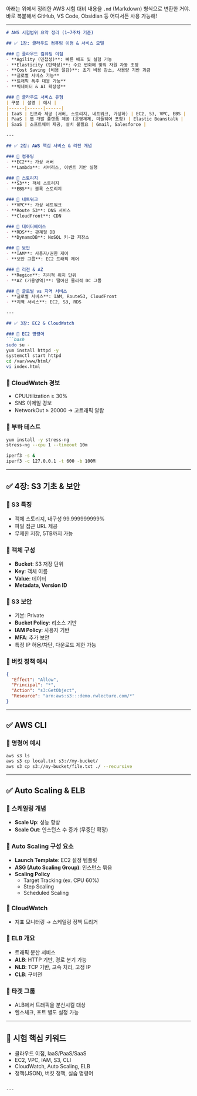 아래는 위에서 정리한 AWS 시험 대비 내용을 `.md` (Markdown) 형식으로 변환한 거야. 바로 복붙해서 GitHub, VS Code, Obsidian 등 어디서든 사용 가능해!

---

```markdown
# AWS 시험범위 요약 정리 (1~7주차 기준)

## ✅ 1장: 클라우드 컴퓨팅 이점 & 서비스 모델

### 📌 클라우드 컴퓨팅 이점
- **Agility (민첩성)**: 빠른 배포 및 실험 가능
- **Elasticity (탄력성)**: 수요 변화에 맞춰 자원 자동 조정
- **Cost Saving (비용 절감)**: 초기 비용 감소, 사용량 기반 과금
- **글로벌 서비스 가능**
- **트래픽 폭주 대응 가능**
- **빅데이터 & AI 확장성**

### 📌 클라우드 서비스 유형
| 구분 | 설명 | 예시 |
|------|------|------|
| IaaS | 인프라 제공 (서버, 스토리지, 네트워크, 가상화) | EC2, S3, VPC, EBS |
| PaaS | 앱 개발 플랫폼 제공 (운영체제, 미들웨어 포함) | Elastic Beanstalk |
| SaaS | 소프트웨어 제공, 설치 불필요 | Gmail, Salesforce |

---

## ✅ 2장: AWS 핵심 서비스 & 리전 개념

### 📌 컴퓨팅
- **EC2**: 가상 서버
- **Lambda**: 서버리스, 이벤트 기반 실행

### 📌 스토리지
- **S3**: 객체 스토리지
- **EBS**: 블록 스토리지

### 📌 네트워크
- **VPC**: 가상 네트워크
- **Route 53**: DNS 서비스
- **CloudFront**: CDN

### 📌 데이터베이스
- **RDS**: 관계형 DB
- **DynamoDB**: NoSQL 키-값 저장소

### 📌 보안
- **IAM**: 사용자/권한 제어
- **보안 그룹**: EC2 트래픽 제어

### 📌 리전 & AZ
- **Region**: 지리적 위치 단위
- **AZ (가용영역)**: 떨어진 물리적 DC 그룹

### 📌 글로벌 vs 지역 서비스
- **글로벌 서비스**: IAM, Route53, CloudFront
- **지역 서비스**: EC2, S3, RDS

---

## ✅ 3장: EC2 & CloudWatch

### 📌 EC2 명령어
```bash
sudo su -
yum install httpd -y
systemctl start httpd
cd /var/www/html/
vi index.html
```

### 📌 CloudWatch 경보
- CPUUtilization ≥ 30%
- SNS 이메일 경보
- NetworkOut ≥ 20000 → 고트래픽 알람

### 📌 부하 테스트
```bash
yum install -y stress-ng
stress-ng --cpu 1 --timeout 10m

iperf3 -s &
iperf3 -c 127.0.0.1 -t 600 -b 100M
```

---

## ✅ 4장: S3 기초 & 보안

### 📌 S3 특징
- 객체 스토리지, 내구성 99.999999999%
- 파일 접근 URL 제공
- 무제한 저장, 5TB까지 가능

### 📌 객체 구성
- **Bucket**: S3 저장 단위
- **Key**: 객체 이름
- **Value**: 데이터
- **Metadata, Version ID**

### 📌 S3 보안
- 기본: Private
- **Bucket Policy**: 리소스 기반
- **IAM Policy**: 사용자 기반
- **MFA**: 추가 보안
- 특정 IP 허용/차단, 다운로드 제한 가능

### 📌 버킷 정책 예시
```json
{
  "Effect": "Allow",
  "Principal": "*",
  "Action": "s3:GetObject",
  "Resource": "arn:aws:s3:::demo.rwlecture.com/*"
}
```

---

## ✅ AWS CLI

### 📌 명령어 예시
```bash
aws s3 ls
aws s3 cp local.txt s3://my-bucket/
aws s3 cp s3://my-bucket/file.txt ./ --recursive
```

---

## ✅ Auto Scaling & ELB

### 📌 스케일링 개념
- **Scale Up**: 성능 향상
- **Scale Out**: 인스턴스 수 증가 (무중단 확장)

### 📌 Auto Scaling 구성 요소
- **Launch Template**: EC2 설정 템플릿
- **ASG (Auto Scaling Group)**: 인스턴스 묶음
- **Scaling Policy**
  - Target Tracking (ex. CPU 60%)
  - Step Scaling
  - Scheduled Scaling

### 📌 CloudWatch
- 지표 모니터링 → 스케일링 정책 트리거

### 📌 ELB 개요
- 트래픽 분산 서비스
- **ALB**: HTTP 기반, 경로 분기 가능
- **NLB**: TCP 기반, 고속 처리, 고정 IP
- **CLB**: 구버전

### 📌 타겟 그룹
- ALB에서 트래픽을 분산시킬 대상
- 헬스체크, 포트 별도 설정 가능

---

## 📌 시험 핵심 키워드
- 클라우드 이점, IaaS/PaaS/SaaS
- EC2, VPC, IAM, S3, CLI
- CloudWatch, Auto Scaling, ELB
- 정책(JSON), 버킷 정책, 실습 명령어

```

---

